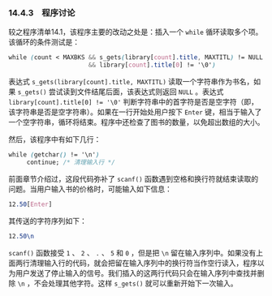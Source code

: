 ### 14.4.3　程序讨论

较之程序清单14.1，该程序主要的改动之处是：插入一个 `while` 循环读取多个项。该循环的条件测试是：

```css
while (count < MAXBKS && s_gets(library[count].title, MAXTITL) != NULL
                      && library[count].title[0] != '\0')
```

表达式 `s_gets(library[count].title, MAXTITL)` 读取一个字符串作为书名，如果 `s_gets()` 尝试读到文件结尾后面，该表达式则返回 `NULL` 。表达式 `library[count].title[0] != '\0'` 判断字符串中的首字符是否是空字符（即，该字符串是否是空字符串）。如果在一行开始处用户按下 `Enter` 键，相当于输入了一个空字符串，循环将结束。程序中还检查了图书的数量，以免超出数组的大小。

然后，该程序中有如下几行：

```css
while (getchar() != '\n')
     continue; /* 清理输入行 */
```

前面章节介绍过，这段代码弥补了 `scanf()` 函数遇到空格和换行符就结束读取的问题。当用户输入书的价格时，可能输入如下信息：

```css
12.50[Enter]
```

其传送的字符序列如下：

```css
12.50\n
```

`scanf()` 函数接受 `1` 、 `2` 、 `.` 、 `5` 和 `0` ，但是把 `\n` 留在输入序列中。如果没有上面两行清理输入行的代码，就会把留在输入序列中的换行符当作空行读入，程序以为用户发送了停止输入的信号。我们插入的这两行代码只会在输入序列中查找并删除 `\n` ，不会处理其他字符。这样 `s_gets()` 就可以重新开始下一次输入。

